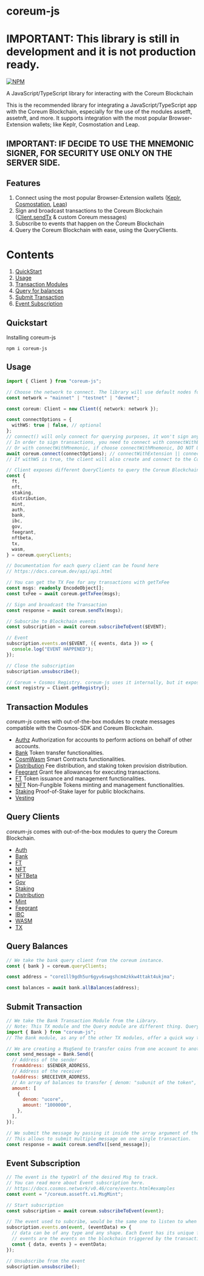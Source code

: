 # coreum-js

# IMPORTANT: This library is still in development and it is not production ready.

[![NPM](https://nodei.co/npm/coreum-js.png?downloads=true&downloadRank=true&stars=true)](https://nodei.co/npm/coreum-js/)

A JavaScript/TypeScript library for interacting with the Coreum Blockchain

This is the recommended library for integrating a JavaScript/TypeScript app with the Coreum Blockchain, especially for the use of the modules assetft, assetnft, and more. It supports integration with the most popular Browser-Extension wallets; like Keplr, Cosmostation and Leap.

## IMPORTANT: IF DECIDE TO USE THE **MNEMONIC SIGNER**, FOR SECURITY USE ONLY ON THE SERVER SIDE.

## Features

1. Connect using the most popular Browser-Extension wallets ([Keplr](https://www.keplr.app#extension), [Cosmostation](https://www.cosmostation.io/wallet#extension), [Leap](https://www.leapwallet.io/download))
2. Sign and broadcast transactions to the Coreum Blockchain ([Client.sendTx](https://musical-sawine-260235.netlify.app/classes/client#sendTx) & custom Coreum messages)
3. Subscribe to events that happen on the Coreum Blockchain
4. Query the Coreum Blockchain with ease, using the QueryClients.

# Contents

1. [QuickStart](#md:quickstart)
2. [Usage](#md:usage)
3. [Transaction Modules](#md:transaction-modules)
4. [Query for balances](#md:query-balances)
5. [Submit Transaction](#md:submit-transaction)
6. [Event Subscription](#md:event-subscription)

## Quickstart

Installing coreum-js

```console
npm i coreum-js
```

## Usage

```typescript
import { Client } from "coreum-js";

// Choose the network to connect. The library will use default nodes for this.
const network = "mainnet" | "testnet" | "devnet";

const coreum: Client = new Client({ network: network });

const connectOptions = {
  withWS: true | false, // optional
};
// connect() will only connect for querying purposes, it won't sign any transaction.
// In order to sign transactions, you need to connect with connectWithExtension (currently only working with Keplr)
// Or with connectWithMnemonic, if choose connectWithMnemonic, DO NOT USE ON CLIENT SIDE.
await coreum.connect(connectOptions); // connectWithExtension || connectWithMnemonic
// If withWS is true, the client will also create and connect to the Coreum Websocket.

// Client exposes different QueryClients to query the Coreum Blockchain with ease.
const {
  ft,
  nft,
  staking,
  distribution,
  mint,
  auth,
  bank,
  ibc,
  gov,
  feegrant,
  nftbeta,
  tx,
  wasm,
} = coreum.queryClients;

// Documentation for each query client can be found here
// https://docs.coreum.dev/api/api.html

// You can get the TX Fee for any transactions with getTxFee
const msgs: readonly EncodeObject[];
const txFee = await coreum.getTxFee(msgs);

// Sign and broadcast the Transaction
const response = await coreum.sendTx(msgs);

// Subscribe to Blockchain events
const subscription = await coreum.subscribeToEvent($EVENT);

// Event
subscription.events.on($EVENT, ({ events, data }) => {
  console.log("EVENT HAPPENED");
});

// Close the subscription
subscription.unsubscribe();

// Coreum + Cosmos Registry. coreum-js uses it internally, but it exposes it in case you have other uses for it
const registry = Client.getRegistry();
```

## Transaction Modules

_coreum-js_ comes with out-of-the-box modules to create messages compatible with the Cosmos-SDK and Coreum Blockchain.

- [Authz](./modules/Authz.html)
  Authorization for accounts to perform actions on behalf of other accounts.
- [Bank](./modules/Bank.html)
  Token transfer functionalities.
- [CosmWasm](./modules/CosmWasm.html)
  Smart Contracts functionalities.
- [Distribution](./modules/Distribution.html)
  Fee distribution, and staking token provision distribution.
- [Feegrant](./modules/Feegrant.html)
  Grant fee allowances for executing transactions.
- [FT](./modules/FT.html)
  Token issuance and management functionalities.
- [NFT](./modules/NFT.html)
  Non-Fungible Tokens minting and management functionalities.
- [Staking](./modules/Staking.html)
  Proof-of-Stake layer for public blockchains.
- [Vesting](./modules/Vesting.html)

## Query Clients

_coreum-js_ comes with out-of-the-box modules to query the Coreum Blockchain.

- [Auth](./interfaces/ClientQueryClient.html#auth)
- [Bank](./interfaces/ClientQueryClient.html#bank)
- [FT](./interfaces/ClientQueryClient.html#ft)
- [NFT](./interfaces/ClientQueryClient.html#nft)
- [NFTBeta](./interfaces/ClientQueryClient.html#nftbeta)
- [Gov](./interfaces/ClientQueryClient.html#gov)
- [Staking](./interfaces/ClientQueryClient.html#staking)
- [Distribution](./interfaces/ClientQueryClient.html#distribution)
- [Mint](./interfaces/ClientQueryClient.html#mint)
- [Feegrant](./interfaces/ClientQueryClient.html#feegrant)
- [IBC](./interfaces/ClientQueryClient.html#ibc)
- [WASM](./interfaces/ClientQueryClient.html#wasm)
- [TX](./interfaces/ClientQueryClient.html#tx)

## Query Balances

```js
// We take the bank query client from the coreum instance.
const { bank } = coreum.queryClients;

const address = "core1ll9gdh5ur6gyv6swgshcm4zkkw4ttakt4ukjma";

const balances = await bank.allBalances(address);
```

## Submit Transaction

```js
// We take the Bank Transaction Module from the Library.
// Note: This TX module and the Query module are different thing. Query Module is ONLY for queries, not transaction handling
import { Bank } from "coreum-js";
// The Bank module, as any of the other TX modules, offer a quick way to create a msg to be signed and submitted to the blockchain.

// We are creating a MsgSend to transfer coins from one account to another
const send_message = Bank.Send({
  // Address of the sender
  fromAddress: $SENDER_ADDRESS,
  // Address of the receiver
  toAddress: $RECEIVER_ADDRESS,
  // An array of balances to transfer { denom: "subunit of the token", amount: "amount of the subunit to transfer" }
  amount: [
    {
      denom: "ucore",
      amount: "1000000",
    },
  ],
});

// We submit the message by passing it inside the array argument of the sendTx method of the coreum instance.
// This allows to submit multiple message on one single transaction.
const response = await coreum.sendTx([send_message]);
```

## Event Subscription

```js
// The event is the typeUrl of the desired Msg to track.
// You can read more about Event subscription here.
// https://docs.cosmos.network/v0.46/core/events.html#examples
const event = "/coreum.assetft.v1.MsgMint";

// Start subscription
const subscription = await coreum.subscribeToEvent(event);

// The event used to subcribe, would be the same one to listen to when it happens.
subscription.events.on(event, (eventData) => {
  // data can be of any type and any shape. Each Event has its unique form.
  // events are the events on the blockchain triggered by the transaction
  const { data, events } = eventData;
});

// Unsubscribe from the event
subscription.unsubscribe();
```
